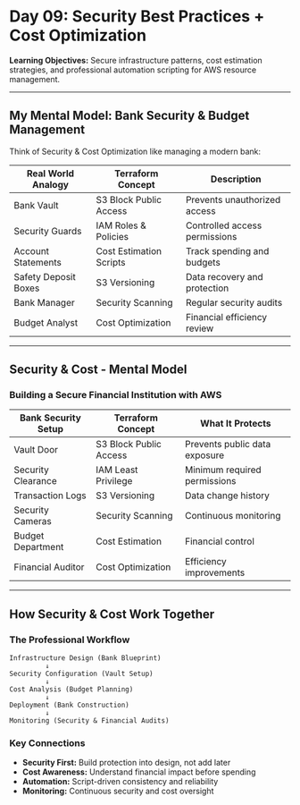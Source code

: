 # Day 09: Security Best Practices + Cost Optimization

**Learning Objectives:** Secure infrastructure patterns, cost estimation strategies, and professional automation scripting for AWS resource management.

---

## My Mental Model: Bank Security & Budget Management

Think of Security & Cost Optimization like managing a modern bank:

| Real World Analogy | Terraform Concept | Description |
|-------------------|-------------------|-------------|
| Bank Vault | S3 Block Public Access | Prevents unauthorized access |
| Security Guards | IAM Roles & Policies | Controlled access permissions |
| Account Statements | Cost Estimation Scripts | Track spending and budgets |
| Safety Deposit Boxes | S3 Versioning | Data recovery and protection |
| Bank Manager | Security Scanning | Regular security audits |
| Budget Analyst | Cost Optimization | Financial efficiency review |

---

## Security & Cost - Mental Model

### Building a Secure Financial Institution with AWS

| Bank Security Setup | Terraform Concept | What It Protects |
|---------------------|-------------------|------------------|
| Vault Door | S3 Block Public Access | Prevents public data exposure |
| Security Clearance | IAM Least Privilege | Minimum required permissions |
| Transaction Logs | S3 Versioning | Data change history |
| Security Cameras | Security Scanning | Continuous monitoring |
| Budget Department | Cost Estimation | Financial control |
| Financial Auditor | Cost Optimization | Efficiency improvements |

---

## How Security & Cost Work Together

### The Professional Workflow

```
Infrastructure Design (Bank Blueprint)
         ↓
Security Configuration (Vault Setup)
         ↓
Cost Analysis (Budget Planning)
         ↓
Deployment (Bank Construction)
         ↓
Monitoring (Security & Financial Audits)
```

### Key Connections

* **Security First:** Build protection into design, not add later
* **Cost Awareness:** Understand financial impact before spending
* **Automation:** Script-driven consistency and reliability
* **Monitoring:** Continuous security and cost oversight